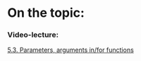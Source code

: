 # On the topic:

### Video-lecture:

[5.3. Parameters, arguments in/for functions](https://go.skillbox.ru/profession/profession-fullstack-js/js/b5803149-5366-4431-b674-1d6c0c43173d/videolesson)
